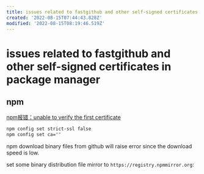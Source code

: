 ```yaml
---
title: issues related to fastgithub and other self-signed certificates in package manager
created: '2022-08-15T07:44:43.828Z'
modified: '2022-08-15T08:19:46.519Z'
---
```


# issues related to fastgithub and other self-signed certificates in package manager

## npm

[npm报错：unable to verify the first certificate](https://blog.csdn.net/fclwd/article/details/79894251)

```bash
npm config set strict-ssl false
npm config set ca=""
```

npm download binary files from github will raise error since the download speed is low.

set some binary distribution file mirror to `https://registry.npmmirror.org`:
